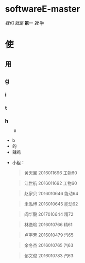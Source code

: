 # softwareE-master

*我们*
_就是_
**第一**
***次***
~~学~~
# 使
## 用
## g
### i
### t
### h
```python
    U
```
- b 
- 的
- 辣鸡
*   小组：
    >黄天翼 2016011696 工物60
    
    >江世航 2016011692 工物60
    
    >赵家贝 2016010646 能动64
    
    >米泓博 2016010645 能动62
    
    >阎华毅 2017010644 精72
    
    >林逸晗 2016010766 精61
    
    >卢宇芳 2016010479 汽65
    
    >余冬杰 2016010765 汽63
    
    >邹文俊 2016010783 汽63
